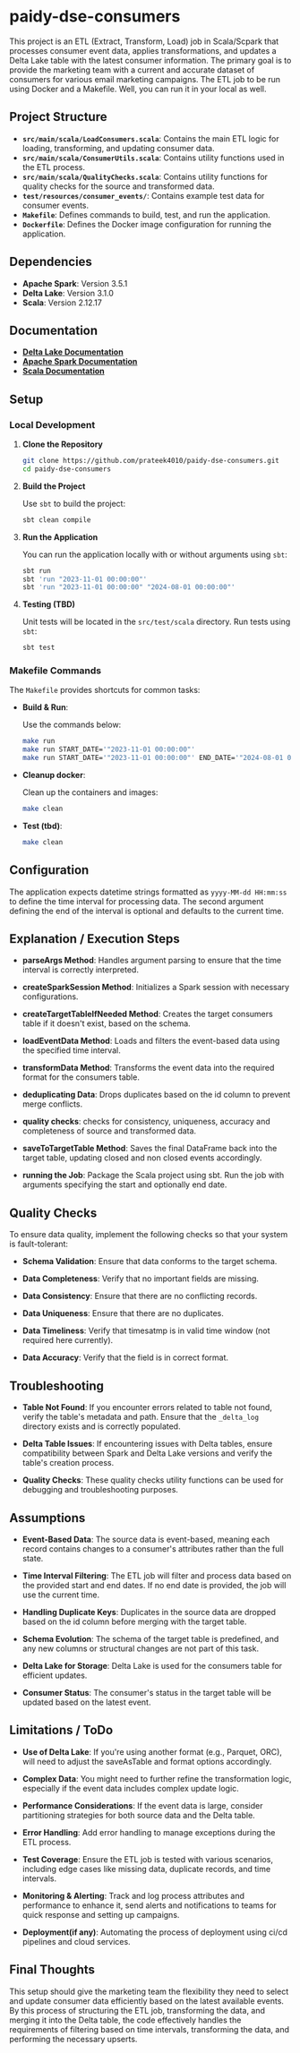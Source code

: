 # paidy-dse-consumers
This project is an ETL (Extract, Transform, Load) job in Scala/Scpark that processes consumer event data, applies transformations, and updates a Delta Lake table with the latest consumer information. The primary goal is to provide the marketing team with a current and accurate dataset of consumers for various email marketing campaigns. The ETL job to be run using Docker and a Makefile. Well, you can run it in your local as well.


## Project Structure

- **`src/main/scala/LoadConsumers.scala`**: Contains the main ETL logic for loading, transforming, and updating consumer data.
- **`src/main/scala/ConsumerUtils.scala`**: Contains utility functions used in the ETL process.
- **`src/main/scala/QualityChecks.scala`**: Contains utility functions for quality checks for the source and transformed data.
- **`test/resources/consumer_events/`**: Contains example test data for consumer events.
- **`Makefile`**: Defines commands to build, test, and run the application.
- **`Dockerfile`**: Defines the Docker image configuration for running the application.


## Dependencies

- **Apache Spark**: Version 3.5.1
- **Delta Lake**: Version 3.1.0
- **Scala**: Version 2.12.17


## Documentation
- **[Delta Lake Documentation](https://docs.delta.io/latest/index.html)**
- **[Apache Spark Documentation](https://spark.apache.org/docs/latest/)**
- **[Scala Documentation](https://docs.scala-lang.org/)**


## Setup
### Local Development
1. **Clone the Repository**
    ```bash
    git clone https://github.com/prateek4010/paidy-dse-consumers.git
    cd paidy-dse-consumers
    ```
2. **Build the Project**

    Use `sbt` to build the project:
    ```bash
    sbt clean compile
    ```
3. **Run the Application**

    You can run the application locally with or without arguments using `sbt`:
    ```bash
    sbt run
    sbt 'run "2023-11-01 00:00:00"'
    sbt 'run "2023-11-01 00:00:00" "2024-08-01 00:00:00"'
    ```
4. **Testing (TBD)**

    Unit tests will be located in the `src/test/scala` directory. Run tests using `sbt`:
    ```bash
    sbt test
    ```

### Makefile Commands

The `Makefile` provides shortcuts for common tasks:
- **Build & Run**: 
    
    Use the commands below: 
    ```bash
    make run
    make run START_DATE='"2023-11-01 00:00:00"'
    make run START_DATE='"2023-11-01 00:00:00"' END_DATE='"2024-08-01 00:00:00"'
    ```
- **Cleanup docker**: 

    Clean up the containers and images:
    ```bash
    make clean
    ```

- **Test (tbd)**: 

    ```bash
    make clean
    ```


## Configuration

The application expects datetime strings formatted as `yyyy-MM-dd HH:mm:ss` to define the time interval for processing data. The second argument defining the end of the interval is optional and defaults to the current time.


## Explanation / Execution Steps
- **parseArgs Method**: Handles argument parsing to ensure that the time interval is correctly interpreted.

- **createSparkSession Method**: Initializes a Spark session with necessary configurations.
- **createTargetTableIfNeeded Method**: Creates the target consumers table if it doesn't exist, based on the schema.
- **loadEventData Method**: Loads and filters the event-based data using the specified time interval.
- **transformData Method**: Transforms the event data into the required format for the consumers table.
- **deduplicating Data**: Drops duplicates based on the id column to prevent merge conflicts.
- **quality checks**: checks for consistency, uniqueness, accuracy and completeness of source and transformed data.
- **saveToTargetTable Method**: Saves the final DataFrame back into the target table, updating closed and non closed events accordingly.
- **running the Job**: Package the Scala project using sbt. Run the job with arguments specifying the start and optionally end date.


## Quality Checks

To ensure data quality, implement the following checks so that your system is fault-tolerant:
- **Schema Validation**: Ensure that data conforms to the target schema.

- **Data Completeness**: Verify that no important fields are missing.
- **Data Consistency**: Ensure that there are no conflicting records.
- **Data Uniqueness**: Ensure that there are no duplicates.
- **Data Timeliness**: Verify that timesatmp is in valid time window (not required here currently).
- **Data Accuracy**: Verify that the field is in correct format.


## Troubleshooting
- **Table Not Found**: If you encounter errors related to table not found, verify the table's metadata and path. Ensure that the `_delta_log` directory exists and is correctly populated.

- **Delta Table Issues**: If encountering issues with Delta tables, ensure compatibility between Spark and Delta Lake versions and verify the table's creation process.
- **Quality Checks**: These quality checks utility functions can be used for debugging and troubleshooting purposes.


## Assumptions
- **Event-Based Data**: The source data is event-based, meaning each record contains changes to a consumer's attributes rather than the full state.

- **Time Interval Filtering**: The ETL job will filter and process data based on the provided start and end dates. If no end date is provided, the job will use the current time.
- **Handling Duplicate Keys**: Duplicates in the source data are dropped based on the id column before merging with the target table.
- **Schema Evolution**: The schema of the target table is predefined, and any new columns or structural changes are not part of this task.
- **Delta Lake for Storage**: Delta Lake is used for the consumers table for efficient updates.
- **Consumer Status**: The consumer's status in the target table will be updated based on the latest event.


## Limitations / ToDo
- **Use of Delta Lake**: If you're using another format (e.g., Parquet, ORC), will need to adjust the saveAsTable and format options accordingly.

- **Complex Data**: You might need to further refine the transformation logic, especially if the event data includes complex update logic.
- **Performance Considerations**: If the event data is large, consider partitioning strategies for both source data and the Delta table.
- **Error Handling**: Add error handling to manage exceptions during the ETL process.
- **Test Coverage**: Ensure the ETL job is tested with various scenarios, including edge cases like missing data, duplicate records, and time intervals.
- **Monitoring & Alerting**: Track and log process attributes and performance to enhance it, send alerts and notifications to teams for quick response and setting up campaigns.
- **Deployment(if any)**: Automating the process of deployment using ci/cd pipelines and cloud services.


## Final Thoughts

This setup should give the marketing team the flexibility they need to select and update consumer data efficiently based on the latest available events. By this process of structuring the ETL job, transforming the data, and merging it into the Delta table, the code effectively handles the requirements of filtering based on time intervals, transforming the data, and performing the necessary upserts.
